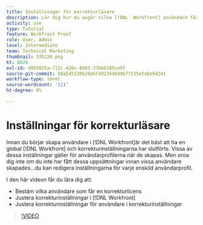 ```yaml
---
title: Inställningar för korrekturläsare
description: Lär dig hur du avgör vilka [!DNL  Workfront] användare får en korrekturlicens och sedan justera användarinställningarna i båda [!DNL Workfront] och bakomliggande inställningar.
activity: use
type: Tutorial
feature: Workfront Proof
role: User, Admin
level: Intermediate
team: Technical Marketing
thumbnail: 335126.png
kt: 8826
exl-id: d055825a-712c-426c-8803-37bb6105ce9f
source-git-commit: 58a545120b29a5f492344b89b77235e548e94241
workflow-type: tm+mt
source-wordcount: '111'
ht-degree: 0%

---
```


# Inställningar för korrekturläsare

Innan du börjar skapa användare i [!DNL  Workfront]är det bäst att ha en global [!DNL Workfront] och korrekturinställningarna har slutförts. Vissa av dessa inställningar gäller för användarprofilerna när de skapas. Men oroa dig inte om du inte har fått dessa uppsättningar innan vissa användare skapades...du kan redigera inställningarna för varje enskild användarprofil.


I den här videon får du lära dig att:

* Bestäm vilka användare som får en korrekturlicens
* Justera korrekturinställningar i [!DNL  Workfront]
* Justera korrekturinställningar för användare i korrekturinställningar

>[!VIDEO](https://video.tv.adobe.com/v/335126/?quality=12)

<!--
Lean More URLs
-->
